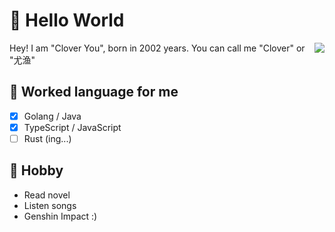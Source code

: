 # 🥳 Hello World

<img align="right" src="https://github-readme-stats.vercel.app/api?username=Clover-You">

Hey! I am "Clover You", born in 2002 years. You can call me "Clover" or "尤渔"

## 💬 Worked language for me
- [x] Golang / Java
- [x] TypeScript / JavaScript
- [ ] Rust (ing...)

## 👀 Hobby
- Read novel
- Listen songs
- Genshin Impact :)
